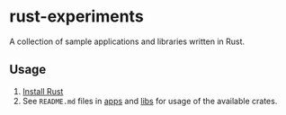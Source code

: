 # rust-experiments

A collection of sample applications and libraries written in Rust.

## Usage

1. [Install Rust](https://www.rust-lang.org/tools/install)
2. See `README.md` files in [apps](apps) and [libs](libs) for usage of the available crates.